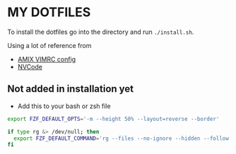 # MY DOTFILES

To install the dotfiles go into the directory and run `./install.sh`.


Using a lot of reference from 
* [AMIX VIMRC config](https://github.com/amix/vimrc/)
* [NVCode](https://github.com/ChristianChiarulli/nvcode)


## Not added in installation yet

- Add this to your bash or zsh file

```bash
export FZF_DEFAULT_OPTS='-m --height 50% --layout=reverse --border'

if type rg &> /dev/null; then
  export FZF_DEFAULT_COMMAND='rg --files --no-ignore --hidden --follow --glob "!.git/*"'
fi
```

